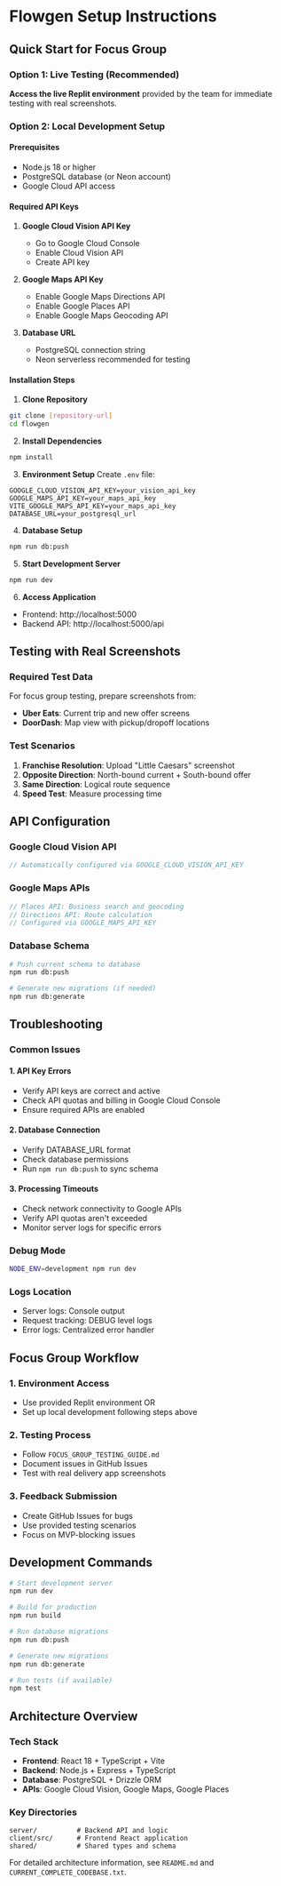 # Flowgen Setup Instructions

## Quick Start for Focus Group

### Option 1: Live Testing (Recommended)
**Access the live Replit environment** provided by the team for immediate testing with real screenshots.

### Option 2: Local Development Setup

#### Prerequisites
- Node.js 18 or higher
- PostgreSQL database (or Neon account)
- Google Cloud API access

#### Required API Keys
1. **Google Cloud Vision API Key**
   - Go to Google Cloud Console
   - Enable Cloud Vision API
   - Create API key
   
2. **Google Maps API Key**
   - Enable Google Maps Directions API
   - Enable Google Places API
   - Enable Google Maps Geocoding API

3. **Database URL**
   - PostgreSQL connection string
   - Neon serverless recommended for testing

#### Installation Steps

1. **Clone Repository**
```bash
git clone [repository-url]
cd flowgen
```

2. **Install Dependencies**
```bash
npm install
```

3. **Environment Setup**
Create `.env` file:
```
GOOGLE_CLOUD_VISION_API_KEY=your_vision_api_key
GOOGLE_MAPS_API_KEY=your_maps_api_key
VITE_GOOGLE_MAPS_API_KEY=your_maps_api_key
DATABASE_URL=your_postgresql_url
```

4. **Database Setup**
```bash
npm run db:push
```

5. **Start Development Server**
```bash
npm run dev
```

6. **Access Application**
- Frontend: http://localhost:5000
- Backend API: http://localhost:5000/api

## Testing with Real Screenshots

### Required Test Data
For focus group testing, prepare screenshots from:
- **Uber Eats**: Current trip and new offer screens
- **DoorDash**: Map view with pickup/dropoff locations

### Test Scenarios
1. **Franchise Resolution**: Upload "Little Caesars" screenshot
2. **Opposite Direction**: North-bound current + South-bound offer
3. **Same Direction**: Logical route sequence
4. **Speed Test**: Measure processing time

## API Configuration

### Google Cloud Vision API
```javascript
// Automatically configured via GOOGLE_CLOUD_VISION_API_KEY
```

### Google Maps APIs
```javascript
// Places API: Business search and geocoding
// Directions API: Route calculation
// Configured via GOOGLE_MAPS_API_KEY
```

### Database Schema
```bash
# Push current schema to database
npm run db:push

# Generate new migrations (if needed)
npm run db:generate
```

## Troubleshooting

### Common Issues

#### 1. API Key Errors
- Verify API keys are correct and active
- Check API quotas and billing in Google Cloud Console
- Ensure required APIs are enabled

#### 2. Database Connection
- Verify DATABASE_URL format
- Check database permissions
- Run `npm run db:push` to sync schema

#### 3. Processing Timeouts
- Check network connectivity to Google APIs
- Verify API quotas aren't exceeded
- Monitor server logs for specific errors

### Debug Mode
```bash
NODE_ENV=development npm run dev
```

### Logs Location
- Server logs: Console output
- Request tracking: DEBUG level logs
- Error logs: Centralized error handler

## Focus Group Workflow

### 1. Environment Access
- Use provided Replit environment OR
- Set up local development following steps above

### 2. Testing Process
- Follow `FOCUS_GROUP_TESTING_GUIDE.md`
- Document issues in GitHub Issues
- Test with real delivery app screenshots

### 3. Feedback Submission
- Create GitHub Issues for bugs
- Use provided testing scenarios
- Focus on MVP-blocking issues

## Development Commands

```bash
# Start development server
npm run dev

# Build for production
npm run build

# Run database migrations
npm run db:push

# Generate new migrations
npm run db:generate

# Run tests (if available)
npm test
```

## Architecture Overview

### Tech Stack
- **Frontend**: React 18 + TypeScript + Vite
- **Backend**: Node.js + Express + TypeScript
- **Database**: PostgreSQL + Drizzle ORM
- **APIs**: Google Cloud Vision, Google Maps, Google Places

### Key Directories
```
server/          # Backend API and logic
client/src/      # Frontend React application
shared/          # Shared types and schema
```

For detailed architecture information, see `README.md` and `CURRENT_COMPLETE_CODEBASE.txt`.